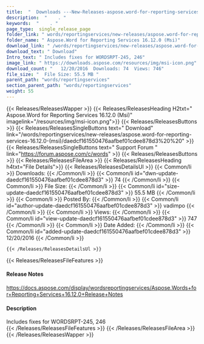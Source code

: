 ```yaml
---
title:  "  Downloads ---New-Releases-aspose.word-for-reporting-services-16.12.0-(msi) . " 
description:  "    . " 
keywords:  "    . " 
page_type:  single_release_page
folder_link: " words/reportingservices/new-releases/aspose.word-for-reporting-services-16.12.0-(msi)/"
folder_name: " Aspose.Word for Reporting Services 16.12.0 (Msi)"
download_link: " /words/reportingservices/new-releases/aspose.word-for-reporting-services-16.12.0-(msi)/daedcf161550476aafbef01cdee878d3"
download_text: " Download"
Intro_text: " Includes fixes for WORDSRPT-245, 246"
image_link: " https://downloads.aspose.com/resources/img/msi-icon.png"
download_count: "   12/20/2016  Downloads: 74  Views: 746"
file_size: "  File Size: 55.5 MB "
parent_path: "words/reportingservices"
section_parent_path: "words/reportingservices"
weight: 55 
---
```


{{< Releases/ReleasesWapper >}}
  {{< Releases/ReleasesHeading H2txt=" Aspose.Word for Reporting Services 16.12.0 (Msi)" imagelink="/resources/img/msi-icon.png">}}
  {{< Releases/ReleasesButtons >}}
    {{< Releases/ReleasesSingleButtons text=" Download" link="/words/reportingservices/new-releases/aspose.word-for-reporting-services-16.12.0-(msi)/daedcf161550476aafbef01cdee878d3%20%20" >}}
    {{< Releases/ReleasesSingleButtons text=" Support Forum " link="https://forum.aspose.com/c/words" >}}
  {{< Releases/ReleasesButtons >}}
  {{< Releases/ReleasesFileArea >}}
    {{< Releases/ReleasesHeading h4txt="File Details">}}
    {{< Releases/ReleasesDetailsUl >}}
            {{< Common/li  >}} Downloads: {{< /Common/li >}} 
      {{< Common/li id="dwn-update-daedcf161550476aafbef01cdee878d3" >}} 74 {{< /Common/li >}} 
      {{< Common/li  >}} File Size: {{< /Common/li >}} 
      {{< Common/li id="size-update-daedcf161550476aafbef01cdee878d3" >}} 55.5 MB {{< /Common/li >}} 
      {{< Common/li  >}} Posted By: {{< /Common/li >}} 
      {{< Common/li id="author-update-daedcf161550476aafbef01cdee878d3" >}} vadimpo {{< /Common/li >}} 
      {{< Common/li  >}} Views: {{< /Common/li >}} 
      {{< Common/li id="view-update-daedcf161550476aafbef01cdee878d3" >}} 747 {{< /Common/li >}} 
      {{< Common/li  >}} Date Added: {{< /Common/li >}} 
      {{< Common/li id="added-update-daedcf161550476aafbef01cdee878d3" >}} 12/20/2016 {{< /Common/li >}} 

    {{< /Releases/ReleasesDetailsUl >}}

  {{< Releases/ReleasesFileFeatures >}}
      <h4>Release Notes</h4><div><a href="https://docs.aspose.com/display/wordsreportingservices/Aspose.Words+for+Reporting+Services+16.12.0+Release+Notes">https://docs.aspose.com/display/wordsreportingservices/Aspose.Words+for+Reporting+Services+16.12.0+Release+Notes</a></div><h4>Description</h4><div class="HTMLDescription">Includes fixes for WORDSRPT-245, 246</div>
  {{< /Releases/ReleasesFileFeatures >}}
 {{< /Releases/ReleasesFileArea >}}
{{< /Releases/ReleasesWapper >}}


